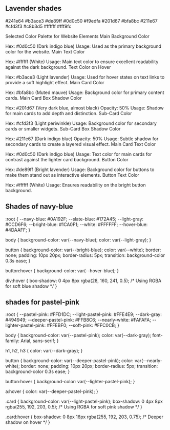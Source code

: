 ## Lavender shades
#241e64
#b3ace3
#de89ff
#0d0c50
#f9edfa
#201d67
#bfa8bc
#211e67
#cfd3f3
#c8b3d5
#ffffff
#fff9fc

Selected Color Palette for Website Elements
Main Background Color

Hex: #0d0c50 (Dark indigo blue)
Usage: Used as the primary background color for the website.
Main Text Color

Hex: #ffffff (White)
Usage: Main text color to ensure excellent readability against the dark background.
Text Color on Hover

Hex: #b3ace3 (Light lavender)
Usage: Used for hover states on text links to provide a soft highlight effect.
Main Card Color

Hex: #bfa8bc (Muted mauve)
Usage: Background color for primary content cards.
Main Card Box Shadow Color

Hex: #201d67 (Very dark blue, almost black)
Opacity: 50%
Usage: Shadow for main cards to add depth and distinction.
Sub-Card Color

Hex: #cfd3f3 (Light periwinkle)
Usage: Background color for secondary cards or smaller widgets.
Sub-Card Box Shadow Color

Hex: #211e67 (Dark indigo blue)
Opacity: 50%
Usage: Subtle shadow for secondary cards to create a layered visual effect.
Main Card Text Color

Hex: #0d0c50 (Dark indigo blue)
Usage: Text color for main cards for contrast against the lighter card background.
Button Color

Hex: #de89ff (Bright lavender)
Usage: Background color for buttons to make them stand out as interactive elements.
Button Text Color

Hex: #ffffff (White)
Usage: Ensures readability on the bright button background.

## Shades of navy-blue
:root {
  --navy-blue: #0A192F;
  --slate-blue: #172A45;
  --light-gray: #CCD6F6;
  --bright-blue: #1CA0F1;
  --white: #FFFFFF;
  --hover-blue: #4DAAFF;
}

body {
  background-color: var(--navy-blue);
  color: var(--light-gray);
}

button {
  background-color: var(--bright-blue);
  color: var(--white);
  border: none;
  padding: 10px 20px;
  border-radius: 5px;
  transition: background-color 0.3s ease;
}

button:hover {
  background-color: var(--hover-blue);
}

div:hover {
  box-shadow: 0 4px 8px rgba(28, 160, 241, 0.5); /* Using RGBA for soft blue shadow */
}

## shades for pastel-pink
:root {
  --pastel-pink: #FFD1DC;
  --light-pastel-pink: #FFE4E9;
  --dark-gray: #494949;
  --deeper-pastel-pink: #FFB8C6;
  --nearly-white: #FAFAFA;
  --lighter-pastel-pink: #FFEBF0;
  --soft-pink: #FFC0CB;
}

body {
  background-color: var(--pastel-pink);
  color: var(--dark-gray);
  font-family: Arial, sans-serif;
}

h1, h2, h3 {
  color: var(--dark-gray);
}

button {
  background-color: var(--deeper-pastel-pink);
  color: var(--nearly-white);
  border: none;
  padding: 10px 20px;
  border-radius: 5px;
  transition: background-color 0.3s ease;
}

button:hover {
  background-color: var(--lighter-pastel-pink);
}

a:hover {
  color: var(--deeper-pastel-pink);
}

.card {
  background-color: var(--light-pastel-pink);
  box-shadow: 0 4px 8px rgba(255, 192, 203, 0.5); /* Using RGBA for soft pink shadow */
}

.card:hover {
  box-shadow: 0 8px 16px rgba(255, 192, 203, 0.75); /* Deeper shadow on hover */
}